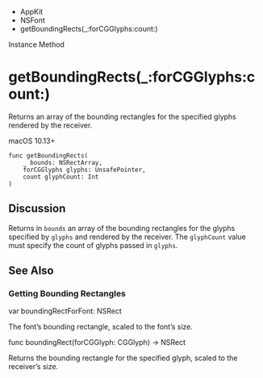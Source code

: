 

- AppKit
- NSFont
-  getBoundingRects(\_:forCGGlyphs:count:) 

Instance Method

# getBoundingRects(\_:forCGGlyphs:count:)

Returns an array of the bounding rectangles for the specified glyphs rendered by the receiver.

macOS 10.13+

``` source
func getBoundingRects(
    _ bounds: NSRectArray,
    forCGGlyphs glyphs: UnsafePointer,
    count glyphCount: Int
)
```

## Discussion

Returns in `bounds` an array of the bounding rectangles for the glyphs specified by `glyphs` and rendered by the receiver. The `glyphCount` value must specify the count of glyphs passed in `glyphs`.

## See Also

### Getting Bounding Rectangles

var boundingRectForFont: NSRect

The font’s bounding rectangle, scaled to the font’s size.

func boundingRect(forCGGlyph: CGGlyph) -> NSRect

Returns the bounding rectangle for the specified glyph, scaled to the receiver’s size.

